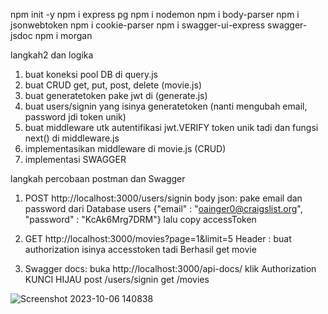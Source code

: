 npm init -y
npm i express pg
npm i nodemon
npm i body-parser
npm i jsonwebtoken
npm i cookie-parser
npm i swagger-ui-express swagger-jsdoc
npm i morgan


langkah2 dan logika
1. buat koneksi pool DB di query.js
2. buat CRUD get, put, post, delete (movie.js)
3. buat generatetoken pake jwt di (generate.js) 
4. buat users/signin yang isinya generatetoken (nanti mengubah email, password jdi token unik)
5. buat middleware utk autentifikasi jwt.VERIFY token unik tadi dan fungsi next() di middleware.js
6. implementasikan middleware di movie.js (CRUD)
7. implementasi SWAGGER


langkah percobaan postman dan Swagger
1. POST http://localhost:3000/users/signin
body json: pake email dan password dari Database users {"email" : "oainger0@craigslist.org", "password" : "KcAk6Mrg7DRM"}
lalu copy accessToken

2. GET http://localhost:3000/movies?page=1&limit=5
Header : buat authorization isinya accesstoken tadi
Berhasil get movie

3. Swagger docs: buka http://localhost:3000/api-docs/
klik Authorization KUNCI HIJAU
post /users/signin
get /movies

![Screenshot 2023-10-06 140838](https://github.com/mukti222/hw9-REST-middleware/assets/135799527/d6e7fdee-0cfa-4098-82c6-088d92479363)

